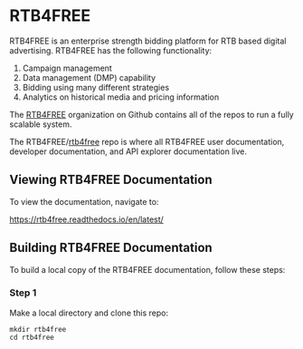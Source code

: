 # RTB4FREE

RTB4FREE is an enterprise strength bidding platform for RTB based digital advertising.  RTB4FREE has the following functionality:

1. Campaign management
2. Data management (DMP) capability
3. Bidding using many different strategies
4. Analytics on historical media and pricing information

The [RTB4FREE](https://github.com/RTB4FREE) organization on Github contains all of the repos to run a fully scalable system.

The RTB4FREE/[rtb4free](https://github.com/RTB4FREE/rtb4free) repo is where all RTB4FREE user documentation, developer documentation, and API explorer documentation live.

## Viewing RTB4FREE Documentation

To view the documentation, navigate to:

https://rtb4free.readthedocs.io/en/latest/

## Building RTB4FREE Documentation

To build a local copy of the RTB4FREE documentation, follow these steps:

### Step 1

Make a local directory and clone this repo:

```
mkdir rtb4free
cd rtb4free



